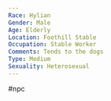 ```yaml
---
Race: Hylian
Gender: Male
Age: Elderly
Location: Foothill Stable
Occupation: Stable Worker
Comments: Tends to the dogs
Type: Medium
Sexuality: Heterosexual
---
```

 #npc 

